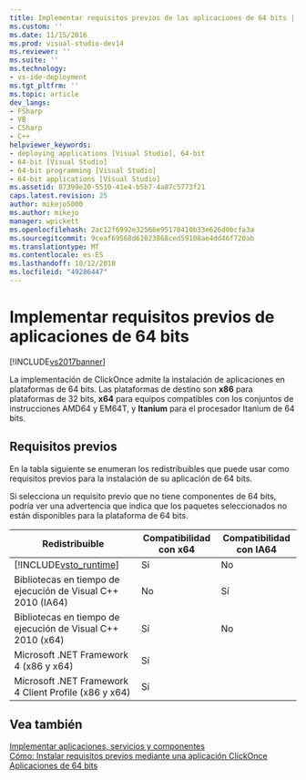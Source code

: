 ```yaml
---
title: Implementar requisitos previos de las aplicaciones de 64 bits | Microsoft Docs
ms.custom: ''
ms.date: 11/15/2016
ms.prod: visual-studio-dev14
ms.reviewer: ''
ms.suite: ''
ms.technology:
- vs-ide-deployment
ms.tgt_pltfrm: ''
ms.topic: article
dev_langs:
- FSharp
- VB
- CSharp
- C++
helpviewer_keywords:
- deploying applications [Visual Studio], 64-bit
- 64-bit [Visual Studio]
- 64-bit programming [Visual Studio]
- 64-bit applications [Visual Studio]
ms.assetid: 87399e20-5510-41e4-b5b7-4a87c5773f21
caps.latest.revision: 25
author: mikejo5000
ms.author: mikejo
manager: wpickett
ms.openlocfilehash: 2ac12f6992e32566e95170410b33e626d0bcfa3a
ms.sourcegitcommit: 9ceaf69568d61023868ced59108ae4dd46f720ab
ms.translationtype: MT
ms.contentlocale: es-ES
ms.lasthandoff: 10/12/2018
ms.locfileid: "49286447"
---
```

# <a name="deploying-prerequisites-for-64-bit-applications"></a>Implementar requisitos previos de aplicaciones de 64 bits
[!INCLUDE[vs2017banner](../includes/vs2017banner.md)]

La implementación de ClickOnce admite la instalación de aplicaciones en plataformas de 64 bits. Las plataformas de destino son **x86** para plataformas de 32 bits, **x64** para equipos compatibles con los conjuntos de instrucciones AMD64 y EM64T, y **Itanium** para el procesador Itanium de 64 bits.  
  
## <a name="prerequisites"></a>Requisitos previos  
 En la tabla siguiente se enumeran los redistribuibles que puede usar como requisitos previos para la instalación de su aplicación de 64 bits.  
  
 Si selecciona un requisito previo que no tiene componentes de 64 bits, podría ver una advertencia que indica que los paquetes seleccionados no están disponibles para la plataforma de 64 bits.  
  
|Redistribuible|Compatibilidad con x64|Compatibilidad con IA64|  
|---------------------|-----------------|------------------|  
|[!INCLUDE[vsto_runtime](../includes/vsto-runtime-md.md)]|Sí|No|  
|Bibliotecas en tiempo de ejecución de Visual C++ 2010 (IA64)|No|Sí|  
|Bibliotecas en tiempo de ejecución de Visual C++ 2010 (x64)|Sí|No|  
|Microsoft .NET Framework 4 (x86 y x64)|Sí||  
|Microsoft .NET Framework 4 Client Profile (x86 y x64)|Sí||  
  
## <a name="see-also"></a>Vea también  
 [Implementar aplicaciones, servicios y componentes](../deployment/deploying-applications-services-and-components.md)   
 [Cómo: Instalar requisitos previos mediante una aplicación ClickOnce](../deployment/how-to-install-prerequisites-with-a-clickonce-application.md)   
 [Aplicaciones de 64 bits](http://msdn.microsoft.com/library/fd4026bc-2c3d-4b27-86dc-ec5e96018181)



